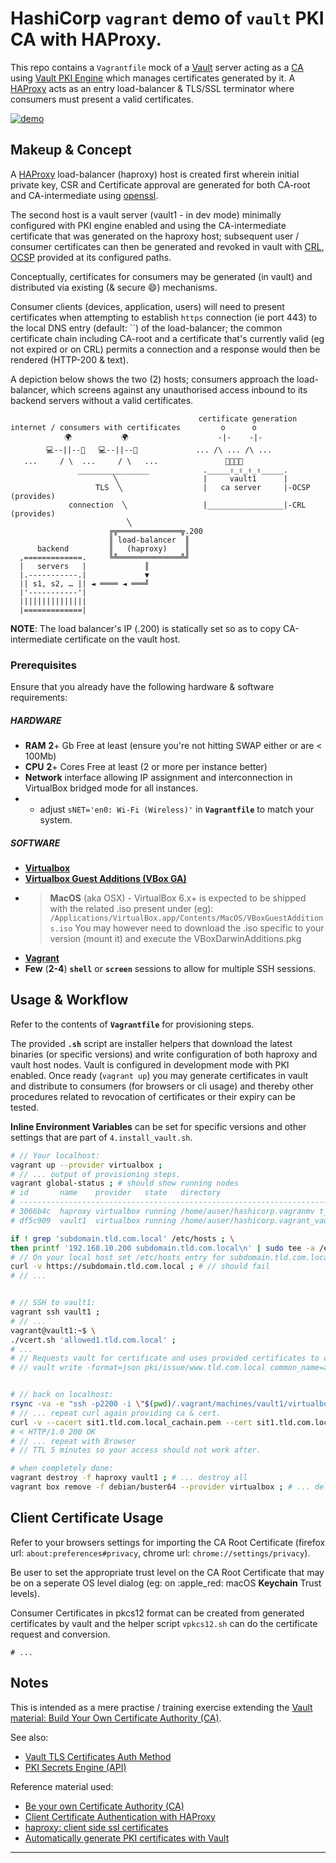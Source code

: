 # HashiCorp `vagrant` demo of **`vault`** PKI CA with HAProxy.
This repo contains a `Vagrantfile` mock of a [Vault](https://www.vaultproject.io/) server acting as a [CA](https://tools.ietf.org/html/rfc2459) using [Vault PKI Engine](https://www.vaultproject.io/docs/secrets/pki/) which manages certificates generated by it. A [HAProxy](https://www.haproxy.org/) acts as an entry load-balancer & TLS/SSL terminator where consumers must present a valid certificates.

[![demo](https://asciinema.org/a/307990.svg)](https://asciinema.org/a/307990?autoplay=1)


## Makeup & Concept

A [HAProxy](https://www.haproxy.org/) load-balancer (haproxy) host is created first wherein initial private key, CSR and Certificate approval are generated for both CA-root and CA-intermediate using [openssl](https://www.openssl.org).

The second host is a vault server (vault1 - in dev mode) minimally configured with PKI engine enabled and using the CA-intermediate certificate that was generated on the haproxy host; subsequent user / consumer certificates can then be generated and revoked in vault with [CRL](https://en.wikipedia.org/wiki/Certificate_revocation_list), [OCSP](https://en.wikipedia.org/wiki/Online_Certificate_Status_Protocol) provided at its configured paths.

Conceptually, certificates for consumers may be generated (in vault) and distributed via existing (& secure :smile:) mechanisms.

Consumer clients (devices, application, users) will need to present certificates when attempting to establish `https` connection (ie port 443) to the local DNS entry (default: ``) of the load-balancer; the common certificate chain including CA-root and a certificate that's currently valid (eg not expired or on CRL) permits a connection and a response would then be rendered (HTTP-200 & text).

A depiction below shows the two (2) hosts; consumers approach the load-balancer, which screens against any unauthorised access inbound to its backend servers without a valid certificates.

```
                                          certificate generation
internet / consumers with certificates         o      o
            🌍           🌍                    -|-    -|- 
        💻--||--🔑   💻--||--🔑             ... /\ ... /\ ...
   ...     / \  ...     / \   ...               🔐🔐🔐🔐
               ________________            ._____⇪_⇪_⇪_⇪_____.
                       ╲                   |     vault1      |
                   TLS  ╲                  |   ca server     |-OCSP (provides)
             connection  ╲                 |_________________|-CRL  (provides)
                          ╲
                      ╔╦══════════════╦.200
                      ║ load-balancer  ║
      backend         ║   (haproxy)    ║
  ,=============.     ╚╩══════════════╩╝
  |   servers   |             ║ 
  |.-----------.|             ▼
  || s1, s2, … || ◄ ════ ◄ ═══╝
  |'-----------'|
  |||||||||||||||
  |=============|
```
**NOTE**: The load balancer's IP (.200) is statically set so as to copy CA-intermediate certificate on the vault host.


### Prerequisites
Ensure that you already have the following hardware & software requirements:
 
##### HARDWARE
 - **RAM** **2**+ Gb Free at least (ensure you're not hitting SWAP either or are < 100Mb)
 - **CPU** **2**+ Cores Free at least (2 or more per instance better) 
 - **Network** interface allowing IP assignment and interconnection in VirtualBox bridged mode for all instances.
 - - adjust `sNET='en0: Wi-Fi (Wireless)'` in **`Vagrantfile`** to match your system.

##### SOFTWARE
 - [**Virtualbox**](https://www.virtualbox.org/)
 - [**Virtualbox Guest Additions (VBox GA)**](https://download.virtualbox.org/virtualbox/)
 - > **MacOS** (aka OSX) - VirtualBox 6.x+ is expected to be shipped with the related .iso present under (eg):
 `/Applications/VirtualBox.app/Contents/MacOS/VBoxGuestAdditions.iso`
You may however need to download the .iso specific to your version (mount it) and execute the VBoxDarwinAdditions.pkg
 - [**Vagrant**](https://www.vagrantup.com/)
 - **Few** (**2-4**) **`shell`** or **`screen`** sessions to allow for multiple SSH sessions.


## Usage & Workflow
Refer to the contents of **`Vagrantfile`** for provisioning steps.

The provided **`.sh`** script are installer helpers that download the latest binaries (or specific versions) and write configuration of both haproxy and vault host nodes. Vault is configured in development mode with PKI enabled. Once ready (`vagrant up`) you may generate certificates in vault and distribute to consumers (for browsers or cli usage) and thereby other procedures related to revocation of certificates or their expiry can be tested.

**Inline Environment Variables** can be set for specific versions and other settings that are part of `4.install_vault.sh`.

```bash
# // Your localhost:
vagrant up --provider virtualbox ;
# // ... output of provisioning steps.
vagrant global-status ; # should show running nodes
# id       name    provider   state   directory
# -------------------------------------------------------------------------------
# 3066b4c  haproxy virtualbox running /home/auser/hashicorp.vagranmv t_vault-pki_haproxy
# df5c909  vault1  virtualbox running /home/auser/hashicorp.vagrant_vault-pki_haproxy

if ! grep 'subdomain.tld.com.local' /etc/hosts ; \
then printf '192.168.10.200 subdomain.tld.com.local\n' | sudo tee -a /etc/hosts ; fi ;
# // On your local host set /etc/hosts entry for subdomain.tld.com.local
curl -v https://subdomain.tld.com.local ; # // should fail
# // ...


# // SSH to vault1:
vagrant ssh vault1 ;
# // ...
vagrant@vault1:~$ \
./vcert.sh 'allowed1.tld.com.local' ;
# ...
# // Requests vault for certificate and uses provided certificates to create pkcs12. 
# // vault write -format=json pki/issue/www.tld.com.local common_name=allowed1.tld.com.local > allowed1.tld.com.local.json ;


# // back on localhost:
rsync -va -e "ssh -p2200 -i \"$(pwd)/.vagrant/machines/vault1/virtualbox/private_key\"" vagrant@127.0.0.1:~/sit1*.p* . ;
# // ... repeat curl again providing ca & cert.
curl -v --cacert sit1.tld.com.local_cachain.pem --cert sit1.tld.com.local_bundle.pem https://subdomain.tld.com.local/ ;
# < HTTP/1.0 200 OK
# // ... repeat with Browser
# // TTL 5 minutes so your access should not work after.

# when completely done:
vagrant destroy -f haproxy vault1 ; # ... destroy all
vagrant box remove -f debian/buster64 --provider virtualbox ; # ... delete box images
```


## Client Certificate Usage
Refer to your browsers settings for importing the CA Root Certificate (firefox url: `about:preferences#privacy`, chrome url: `chrome://settings/privacy`).

Be user to set the appropriate trust level on the CA Root Certificate that may be on a seperate OS level dialog (eg: on :apple_red: macOS **Keychain** Trust levels). 

Consumer Certificates in pkcs12 format can be created from generated certificates by vault and the helper script `vpkcs12.sh` can do the certificate request and conversion.

```
# ...
```  


## Notes
This is intended as a mere practise / training exercise extending the [Vault material: Build Your Own Certificate Authority (CA)](https://learn.hashicorp.com/vault/secrets-management/sm-pki-engine).

See also:
 - [Vault TLS Certificates Auth Method](https://www.vaultproject.io/docs/auth/cert/)
 - [PKI Secrets Engine (API)](https://www.vaultproject.io/api/secret/pki/index.html)

Reference material used:
 * [Be your own Certificate Authority (CA)](https://www.g-loaded.eu/2005/11/10/be-your-own-ca/)
 * [Client Certificate Authentication with HAProxy](https://www.loadbalancer.org/blog/client-certificate-authentication-with-haproxy/)
 * [haproxy: client side ssl certificates](https://raymii.org/s/tutorials/haproxy_client_side_ssl_certificates.html)
 * [Automatically generate PKI certificates with Vault](https://werner-dijkerman.nl/2017/08/25/automatically-generate-certificates-with-vault/)
------
